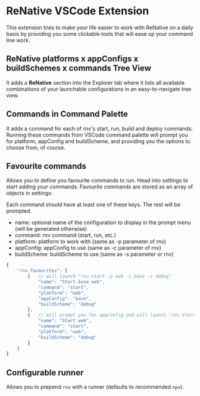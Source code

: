 # ReNative VSCode Extension
This extension tries to make your life easier to work with ReNative on a daily basis by providing you
some clickable tools that will ease up your command line work.

## ReNative platforms x appConfigs x buildSchemes x commands Tree View
It adds a **ReNative** section into the Explorer tab where it lists all available combinations of
your launchable configurations in an easy-to-navigate tree view.

## Commands in Command Palette 
It adds a command for each of rnv's start, run, build and deploy commands. Running these commands
from VSCode command palette will prompt you for platform, appConfig and buildScheme, and providing
you the options to choose from, of course.

## Favourite commands
Allows you to define you favourite commands to run. Head into settings to start adding your commands.
Favourite commands are stored as an array of objects in settings:

Each command should have at least one of these keys. The rest will be prompted.
- name: optional name of the configuration to display in the prompt menu (will be generated otherwise)
- command: rnv command (start, run, etc.)
- platform: platform to work with (same as -p parameter of rnv)
- appConfig: appConfig to use (same as -c parameter of rnv)
- buildScheme: buildScheme to use (same as -s parameter or rnv)

```ts
{
    "rnv.favourites": [
        {   // will launch "rnv start -p web -c base -s debug"
            "name": "Start base web",
            "command": "start",
            "platform": "web",
            "appConfig": "base",
            "buildScheme": "debug"
        },
        {   // will prompt you for appConfig and will launch "rnv start -p web -c [prompted:appConfig] -s debug"
            "name": "Start web",
            "command": "start",
            "platform": "web",
            "buildScheme": "debug"
        }
    ]
}
```

## Configurable runner
Allows you to prepend `rnv` with a runner (defaults to recommended `npx`).
